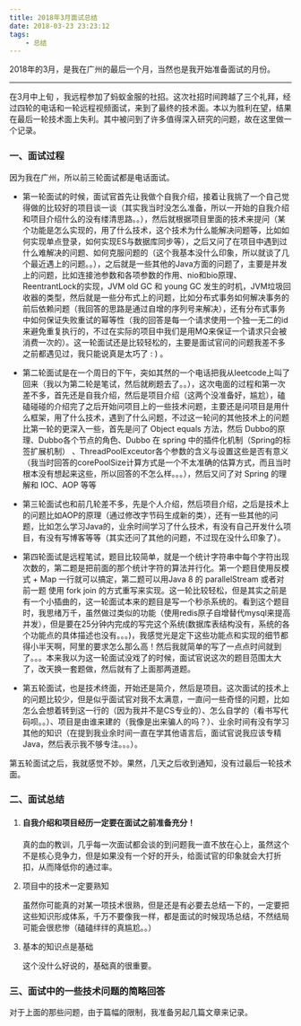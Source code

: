 ```yaml
---
title: 2018年3月面试总结
date: 2018-03-23 23:23:12
tags: 
	- 总结
---
```

2018年的3月，是我在广州的最后一个月，当然也是我开始准备面试的月份。

---

在3月中上旬 ，我远程参加了蚂蚁金服的社招。这次社招时间跨越了三个礼拜，经过四轮的电话和一轮远程视频面试，来到了最终的技术面。本以为胜利在望，结果在最后一轮技术面上失利。其中被问到了许多值得深入研究的问题，故在这里做一个记录。

### 一、面试过程
因为我在广州，所以前三轮面试都是电话面试。

* 第一轮面试的时候，面试官首先让我做个自我介绍，接着让我挑了一个自己觉得做的比较好的项目谈一谈（其实我当时没怎么准备，所以一开始的自我介绍和项目介绍什么的没有缕清思路。。），然后就根据项目里面的技术来提问（某个功能是怎么实现的，用了什么技术，这个技术为什么能解决问题等，比如如何实现单点登录，如何实现ES与数据库同步等），之后又问了在项目中遇到过什么难解决的问题、如何克服问题的（这个我基本没什么印象，所以就谈了几个最近遇上的问题。。），之后就是一些其他的Java方面的问题了，主要是并发上的问题，比如连接池参数和各项参数的作用、nio和bio原理、ReentrantLock的实现，JVM old GC 和 young GC 发生的时机，JVM垃圾回收器的类型，然后就是一些分布式上的问题，比如分布式事务如何解决事务的前后依赖问题（我回答的思路是通过自增的序列号来解决），还有分布式事务中如何保证失败重试的幂等性（我的回答是每一个请求使用一个独一无二的id来避免重复执行的，不过在实际的项目中我们是用MQ来保证一个请求只会被消费一次的）。这一轮面试还是比较轻松的，主要是面试官问的问题我差不多之前都遇见过，我只能说真是太巧了 : ) 。

* 第二轮面试是在一个周日的下午，突如其然的一个电话把我从leetcode上叫了回来（我以为第二轮是笔试，然后就刷题去了。。），这次电面的过程和第一次差不多，首先还是自我介绍，然后是项目介绍（这两个没准备好，尴尬），磕磕碰碰的介绍完了之后开始问项目上的一些技术问题，主要还是问项目是用什么框架，用了什么技术，遇到了什么问题，不过这一轮问的其他技术上的问题比第一轮的更深入一些，首先是问了 Object equals 方法，然后 Dubbo的原理、Dubbo各个节点的角色、Dubbo 在 spring 中的插件化机制（Spring的标签扩展机制） 、ThreadPoolExceutor各个参数的含义与设置这些是否有意义（我当时回答的corePoolSize计算方式是一个不太准确的估算方式，而且当时根本没有想起来这些，所以回答的不怎么样。。。），然后又问了对 Spring 的理解和 IOC、AOP 等等

* 第三轮面试也和前几轮差不多，先是个人介绍，然后项目介绍，之后是技术上的问题比如AOP的原理（通过修改字节码生成新的类），还有一些其他的问题，比如怎么学习Java的，业余时间学习了什么技术，有没有自己开发什么项目，有没有写博客等等（其实还问了其他的问题，不过现在没什么印象了）。

* 第四轮面试是远程笔试，题目比较简单，就是一个统计字符串中每个字符出现次数的，第二题是把前面的那个统计字符的算法并行化。第一个题目使用反模式 + Map 一行就可以搞定，第二题可以用Java 8 的 parallelStream 或者对前一题 使用 fork join 的方式重写来实现。这一轮比较轻松，但是其实之前是有一个小插曲的，这一轮面试本来的题目是写一个秒杀系统的。看到这个题目时，我思绪万千，虽然做过类似的功能（使用redis原子自增替代mysql来提高并发），但是要在25分钟内完成的写完这个系统(数据库表结构没有，系统的各个功能点的具体描述也没有。。。)，我感觉光是定下这些功能点和实现的细节都得小半天啊，阿里的要求怎么那么高！然后我就简单的写了一点点时间就到了。。。本来我以为这一轮面试没戏了的时候，面试官说这次的题目范围太大了，改天换一套题做，然后就有了上面那两道题。

* 第五轮面试，也是技术终面，开始还是简介，然后是项目。这次面试的技术上的问题比较少，但是似乎面试官对我不太满意，一直问一些奇怪的问题，比如怎么会想着转到这一行的（因为我并不是CS专业的）、怎么自学的（看书写代码呗。。）、项目是由谁来建的（我像是出来骗人的吗？）、业余时间有没有学习其他的知识（在提到我业余时间一直在学其他语言后，面试官说我应该专精Java，然后表示我不够专注。。。）。


第五轮面试之后，我就感觉不妙。果然，几天之后收到通知，没有过最后一轮技术面。

### 二、面试总结

1. #### 自我介绍和项目经历一定要在面试之前准备充分！

	真的血的教训，几乎每一次面试都会谈的到问题我一直不放在心上，虽然这个不是核心竞争力，但是如果没有一个好的开头，给面试官的印象就会大打折扣，从而降低你的通过率。

2. 	项目中的技术一定要熟知

	虽然你可能真的对某一项技术很熟，但是还是有必要去总结一下的，一定要把这些知识形成体系，千万不要像我一样，都是面试的时候现场总结，不然结局可能会很悲惨（磕磕绊绊的真尴尬。。）

3. 基本的知识点是基础

	这个没什么好说的，基础真的很重要。

### 三、面试中的一些技术问题的简略回答

对于上面的那些问题，由于篇幅的限制，我准备另起几篇文章来记录。



